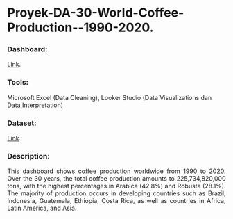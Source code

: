 # Proyek-DA-30-World-Coffee-Production--1990-2020.
### Dashboard: 
[Link](https://lookerstudio.google.com/u/0/reporting/c4b76bba-d61f-46d6-be51-e903ca8e61d6).
### Tools: 
Microsoft Excel (Data Cleaning), Looker Studio (Data Visualizations dan Data Interpretation)
### Dataset: 
[Link](https://www.kaggle.com/datasets/michals22/coffee-dataset).
### Description:
<p align="justify"> This dashboard shows coffee production worldwide from 1990 to 2020. Over the 30 years, the total coffee production amounts to 225,734,820,000 tons, with the highest percentages in Arabica (42.8%) and Robusta (28.1%). The majority of production occurs in developing countries such as Brazil, Indonesia, Guatemala, Ethiopia, Costa Rica, as well as countries in Africa, Latin America, and Asia.</p>
